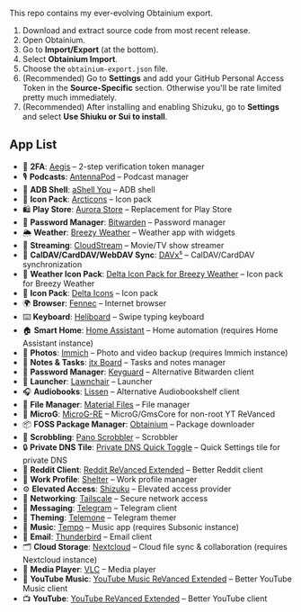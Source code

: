This repo contains my ever-evolving Obtainium export.

1. Download and extract source code from most recent release.
2. Open Obtainium.
3. Go to **Import/Export** (at the bottom).
4. Select **Obtainium Import**.
5. Choose the `obtainium-export.json` file.
6. (Recommended) Go to **Settings** and add your GitHub Personal Access Token in the **Source-Specific** section. Otherwise you'll be rate limited pretty much immediately.
7. (Recommended) After installing and enabling Shizuku, go to **Settings** and select **Use Shiuku or Sui to install**.

## App List
-   🔐 **2FA**: [Aegis](https://github.com/beemdevelopment/Aegis) – 2-step verification token manager
-   🎙️ **Podcasts**: [AntennaPod](https://github.com/AntennaPod/AntennaPod) – Podcast manager
-   📱 **ADB Shell**: [aShell You](https://github.com/lionzxy/aShell) – ADB shell
-   🎨 **Icon Pack**: [Arcticons](https://github.com/Donnnno/Arcticons) – Icon pack
-   🛍️ **Play Store**: [Aurora Store](https://gitlab.com/AuroraOSS/AuroraStore) – Replacement for Play Store
-   🔑 **Password Manager**: [Bitwarden](https://github.com/bitwarden/mobile) – Password manager
-   🌦️ **Weather**: [Breezy Weather](https://github.com/MatthewZMD/BreezyWeather) – Weather app with widgets
-   🎥 **Streaming**: [CloudStream](https://github.com/LagradOst/CloudStream-3) – Movie/TV show streamer
-   📅 **CalDAV/CardDAV/WebDAV Sync**: [DAVx⁵](https://gitlab.com/bitfireAT/davx5-ose) – CalDAV/CardDAV synchronization
-   🎨 **Weather Icon Pack**: [Delta Icon Pack for Breezy Weather](https://github.com/MatthewZMD/Delta) – Icon pack for Breezy Weather
-   🎨 **Icon Pack**: [Delta Icons](https://github.com/Delta-Icons/android) – Icon pack
-   🌍 **Browser**: [Fennec](https://f-droid.org/packages/org.mozilla.fennec_fdroid/) – Internet browser
-   ⌨️ **Keyboard**: [Heliboard](https://github.com/GboardThemes/Heliboard) – Swipe typing keyboard
-   🏠 **Smart Home**: [Home Assistant](https://github.com/home-assistant/android) – Home automation (requires Home Assistant instance)
-   📸 **Photos**: [Immich](https://github.com/immich-app/immich) – Photo and video backup (requires Immich instance)
-   📝 **Notes & Tasks**: [jtx Board](https://github.com/jtxBoard/jtxBoard) – Tasks and notes manager
-   🔐 **Password Manager**: [Keyguard](https://github.com/bitwarden/mobile) – Alternative Bitwarden client
-   🚀 **Launcher**: [Lawnchair](https://github.com/Goooler/LawnchairRelease) – Launcher
-   🎧 **Audiobooks**: [Lissen](https://github.com/JonnyBurger/lissen) – Alternative Audiobookshelf client
-   📁 **File Manager**: [Material Files](https://f-droid.org/packages/me.zhanghai.android.files/) – File manager
-   📱 **MicroG**: [MicroG-RE](https://github.com/microg/GmsCore) – MicroG/GmsCore for non-root YT ReVanced
-   📦 **FOSS Package Manager**: [Obtainium](https://github.com/ImranR98/Obtainium) – Package downloader
-   🎵 **Scrobbling**: [Pano Scrobbler](https://github.com/kawaiiDango/PanoScrobbler) – Scrobbler
-   🔒 **Private DNS Tile**: [Private DNS Quick Toggle](https://github.com/adinatrapani/Private-DNS-Quick-Toggle) – Quick Settings tile for private DNS
-   👾 **Reddit Client**: [Reddit ReVanced Extended](https://github.com/inotia00/ReVanced_Extended) – Better Reddit client
-   🏢 **Work Profile**: [Shelter](https://f-droid.org/packages/net.typeblog.shelter/) – Work profile manager
-   ⚙️ **Elevated Access**: [Shizuku](https://github.com/RikkaApps/Shizuku) – Elevated access provider
-   🔗 **Networking**: [Tailscale](https://github.com/tailscale/tailscale) – Secure network access
-   💬 **Messaging**: [Telegram](https://telegram.org/) – Telegram client
-   🎨 **Theming**: [Telemone](https://github.com/ananpay/tilemone) – Telegram themer
-   🎵 **Music**: [Tempo](https://github.com/CappielloAntonio/tempo) – Music app (requires Subsonic instance)
-   📧 **Email**: [Thunderbird](https://github.com/thundermail/thunderbird) – Email client
-   🗂️ **Cloud Storage**: [Nextcloud](https://github.com/nextcloud/android) – Cloud file sync & collaboration (requires Nextcloud instance)
-   🎥 **Media Player**: [VLC](https://github.com/videolan/vlc-android) – Media player
-   🎵 **YouTube Music**: [YouTube Music ReVanced Extended](https://github.com/MANCrimSon/YouTube-ReVanced-Extended) – Better YouTube Music client
-   📺 **YouTube**: [YouTube ReVanced Extended](https://github.com/MANCrimSon/YouTube-ReVanced-Extended) – Better YouTube client
